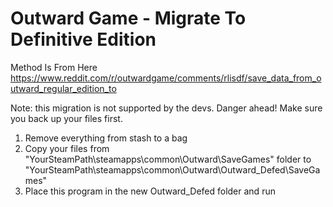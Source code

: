 # Outward Game - Migrate To Definitive Edition

Method Is From Here
https://www.reddit.com/r/outwardgame/comments/rlisdf/save_data_from_outward_regular_edition_to

Note: this migration is not supported by the devs. Danger ahead!
Make sure you back up your files first.

1. Remove everything from stash to a bag
2. Copy your files from "YourSteamPath\steamapps\common\Outward\SaveGames" folder to "YourSteamPath\steamapps\common\Outward\Outward_Defed\SaveGames"
3. Place this program in the new Outward_Defed folder and run
